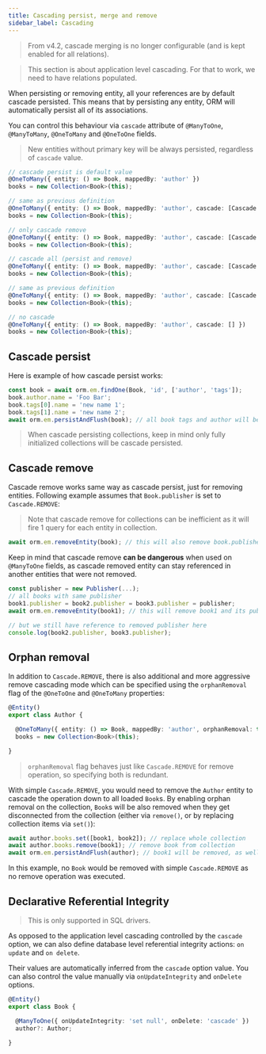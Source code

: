 ```yaml
---
title: Cascading persist, merge and remove
sidebar_label: Cascading
---
```


> From v4.2, cascade merging is no longer configurable (and is kept enabled for all relations).

> This section is about application level cascading. For that to work, we need
> to have relations populated. 

When persisting or removing entity, all your references are by default cascade persisted. 
This means that by persisting any entity, ORM will automatically persist all of its 
associations. 

You can control this behaviour via `cascade` attribute of `@ManyToOne`, `@ManyToMany`, 
`@OneToMany` and `@OneToOne` fields.

> New entities without primary key will be always persisted, regardless of `cascade` value. 

```typescript
// cascade persist is default value
@OneToMany({ entity: () => Book, mappedBy: 'author' })
books = new Collection<Book>(this);

// same as previous definition
@OneToMany({ entity: () => Book, mappedBy: 'author', cascade: [Cascade.PERSIST] })
books = new Collection<Book>(this);

// only cascade remove
@OneToMany({ entity: () => Book, mappedBy: 'author', cascade: [Cascade.REMOVE] })
books = new Collection<Book>(this);

// cascade all (persist and remove)
@OneToMany({ entity: () => Book, mappedBy: 'author', cascade: [Cascade.ALL] })
books = new Collection<Book>(this);

// same as previous definition
@OneToMany({ entity: () => Book, mappedBy: 'author', cascade: [Cascade.PERSIST, Cascade.REMOVE] })
books = new Collection<Book>(this);

// no cascade
@OneToMany({ entity: () => Book, mappedBy: 'author', cascade: [] })
books = new Collection<Book>(this);
```

## Cascade persist

Here is example of how cascade persist works:

```typescript
const book = await orm.em.findOne(Book, 'id', ['author', 'tags']);
book.author.name = 'Foo Bar';
book.tags[0].name = 'new name 1';
book.tags[1].name = 'new name 2';
await orm.em.persistAndFlush(book); // all book tags and author will be persisted too
```

> When cascade persisting collections, keep in mind only fully initialized collections 
> will be cascade persisted.

## Cascade remove

Cascade remove works same way as cascade persist, just for removing entities. Following 
example assumes that `Book.publisher` is set to `Cascade.REMOVE`:

> Note that cascade remove for collections can be inefficient as it will fire 1 query
> for each entity in collection.

```typescript
await orm.em.removeEntity(book); // this will also remove book.publisher
```

Keep in mind that cascade remove **can be dangerous** when used on `@ManyToOne` fields, 
as cascade removed entity can stay referenced in another entities that were not removed.

```typescript
const publisher = new Publisher(...);
// all books with same publisher
book1.publisher = book2.publisher = book3.publisher = publisher;
await orm.em.removeEntity(book1); // this will remove book1 and its publisher

// but we still have reference to removed publisher here
console.log(book2.publisher, book3.publisher);
```

## Orphan removal

In addition to `Cascade.REMOVE`, there is also additional and more aggressive remove 
cascading mode which can be specified using the `orphanRemoval` flag of the `@OneToOne`
and `@OneToMany` properties:

```typescript
@Entity()
export class Author {

  @OneToMany({ entity: () => Book, mappedBy: 'author', orphanRemoval: true })
  books = new Collection<Book>(this);

}
```

> `orphanRemoval` flag behaves just like `Cascade.REMOVE` for remove operation, so specifying 
> both is redundant.

With simple `Cascade.REMOVE`, you would need to remove the `Author` entity to cascade 
the operation down to all loaded `Book`s. By enabling orphan removal on the collection, 
`Book`s will be also removed when they get disconnected from the collection (either via 
`remove()`, or by replacing collection items via `set()`):

```typescript
await author.books.set([book1, book2]); // replace whole collection
await author.books.remove(book1); // remove book from collection
await orm.em.persistAndFlush(author); // book1 will be removed, as well as all original items (before we called `set()`)
```

In this example, no `Book` would be removed with simple `Cascade.REMOVE` as no remove operation
was executed. 

## Declarative Referential Integrity

> This is only supported in SQL drivers.

As opposed to the application level cascading controlled by the `cascade` option, we can
also define database level referential integrity actions: `on update` and `on delete`.

Their values are automatically inferred from the `cascade` option value. You can also 
control the value manually via `onUpdateIntegrity` and `onDelete` options. 

```typescript
@Entity()
export class Book {

  @ManyToOne({ onUpdateIntegrity: 'set null', onDelete: 'cascade' })
  author?: Author;

}
```
